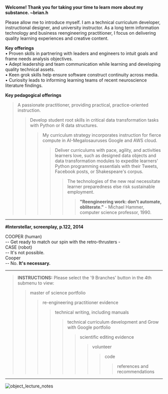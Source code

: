 **Welcome! Thank you for taking your time to learn more about my substance. ~brian.h**  

Please allow me to introduce myself. I am a technical curriculum developer, instructional designer, and university instructor. As a long term information technology and business reengineering practitioner, I focus on delivering quality learning experiences and creative content.

**Key offerings**  
• Proven skills in partnering with leaders and engineers to intuit goals and frame needs analysis objectives.  
• Adept leadership and team communication while learning and developing quality technical assets.  
• Keen grok skills help ensure software construct continuity across media.  
• Curiosity leads to informing learning teams of recent neuroscience literature findings.   

**Key pedagogical offerings**
>  A passionate practitioner, providing practical, practice-oriented instruction. 
>> Develop student root skills in critical data transformation tasks with Python or R data structures.  
>>> My curriculum strategy incorporates instruction for fierce compute in AI-Megalosauruses Google and AWS cloud.  
>>>> Deliver curriculums with pace, agility, and activities learners love, such as designed data objects and data transformation modules to expedite learners' Python programming essentials with their Tweets, Facebook posts, or Shakespeare's corpus.  
>>>>  
>>>>> The technologies of the new real necessitate learner preparedness else risk sustainable employment.  
>>>>>> **"Reengineering work: don't automate, obliterate."** - Michael Hammer, computer science professor, 1990.  

---------
**#Interstellar, screenplay, p.122, 2014**  

COOPER (human)  
-- Get ready to match our spin with the retro-thrusters -  
CASE (robot)    
-- It's not possible.  
Cooper  
-- No. **It's necessary.**  

---------
> **INSTRUCTIONS:** Please select the '9 Branches' button in the 4th submenu to view:  
>> master of science portfolio  
>>> re-engineering practitioner evidence  
>>>> technical writing, including manuals  
>>>>> technical curriculum development and Grow with Google portfolio  
>>>>>> scientific editing evidence  
>>>>>>> volunteer    
>>>>>>>> code  
>>>>>>>>> references and recommendations 
--------------


![object_lecture_notes](https://user-images.githubusercontent.com/59778456/199863660-77f6f8d2-97d4-4810-8088-7cced588c97d.JPG)
